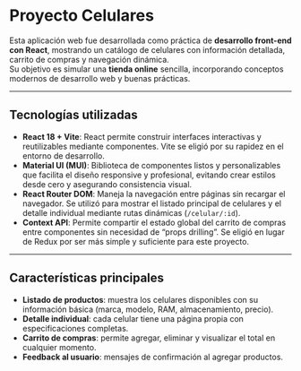 # Proyecto Celulares

Esta aplicación web fue desarrollada como práctica de **desarrollo front-end con React**, mostrando un catálogo de celulares con información detallada, carrito de compras y navegación dinámica.  
Su objetivo es simular una **tienda online** sencilla, incorporando conceptos modernos de desarrollo web y buenas prácticas.

---

## Tecnologías utilizadas

- **React 18 + Vite**: React permite construir interfaces interactivas y reutilizables mediante componentes. Vite se eligió por su rapidez en el entorno de desarrollo. 
- **Material UI (MUI)**: Biblioteca de componentes listos y personalizables que facilita el diseño responsive y profesional, evitando crear estilos desde cero y asegurando consistencia visual.  
- **React Router DOM**: Maneja la navegación entre páginas sin recargar el navegador. Se utilizó para mostrar el listado principal de celulares y el detalle individual mediante rutas dinámicas (`/celular/:id`).  
- **Context API**: Permite compartir el estado global del carrito de compras entre componentes sin necesidad de “props drilling”. Se eligió en lugar de Redux por ser más simple y suficiente para este proyecto.  

---

##  Características principales

- **Listado de productos**: muestra los celulares disponibles con su información básica (marca, modelo, RAM, almacenamiento, precio).  
- **Detalle individual**: cada celular tiene una página propia con especificaciones completas.  
- **Carrito de compras**: permite agregar, eliminar y visualizar el total en cualquier momento.  
- **Feedback al usuario**: mensajes de confirmación al agregar productos.



